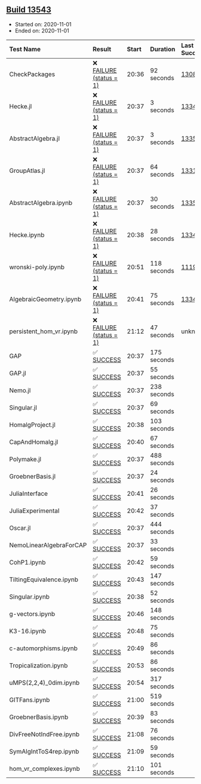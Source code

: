 ## [Build 13543](https://oscarci.mathematik.uni-kl.de/job/oscar/13543/)

* Started on: 2020-11-01
* Ended on: 2020-11-01

| Test Name    | Result | Start | Duration | Last Success | First Failure |
|:-------------|:-------|:------|:---------|:-------------|:--------------|
| CheckPackages | ❌ [FAILURE (status = 1)](https://oscarci.mathematik.uni-kl.de/job/oscar/13543/artifact/logs/build-13543/CheckPackages.log) | 20:36 | 92 seconds | [13085](https://oscarci.mathematik.uni-kl.de/job/oscar/13085/) | [13086](https://oscarci.mathematik.uni-kl.de/job/oscar/13086/) |
| Hecke.jl | ❌ [FAILURE (status = 1)](https://oscarci.mathematik.uni-kl.de/job/oscar/13543/artifact/logs/build-13543/Hecke.jl.log) | 20:37 | 3 seconds | [13341](https://oscarci.mathematik.uni-kl.de/job/oscar/13341/) | [13342](https://oscarci.mathematik.uni-kl.de/job/oscar/13342/) |
| AbstractAlgebra.jl | ❌ [FAILURE (status = 1)](https://oscarci.mathematik.uni-kl.de/job/oscar/13543/artifact/logs/build-13543/AbstractAlgebra.jl.log) | 20:37 | 3 seconds | [13355](https://oscarci.mathematik.uni-kl.de/job/oscar/13355/) | [13356](https://oscarci.mathematik.uni-kl.de/job/oscar/13356/) |
| GroupAtlas.jl | ❌ [FAILURE (status = 1)](https://oscarci.mathematik.uni-kl.de/job/oscar/13543/artifact/logs/build-13543/GroupAtlas.jl.log) | 20:37 | 64 seconds | [13311](https://oscarci.mathematik.uni-kl.de/job/oscar/13311/) | [13312](https://oscarci.mathematik.uni-kl.de/job/oscar/13312/) |
| AbstractAlgebra.ipynb | ❌ [FAILURE (status = 1)](https://oscarci.mathematik.uni-kl.de/job/oscar/13543/artifact/logs/build-13543/AbstractAlgebra.ipynb.log) | 20:37 | 30 seconds | [13355](https://oscarci.mathematik.uni-kl.de/job/oscar/13355/) | [13356](https://oscarci.mathematik.uni-kl.de/job/oscar/13356/) |
| Hecke.ipynb | ❌ [FAILURE (status = 1)](https://oscarci.mathematik.uni-kl.de/job/oscar/13543/artifact/logs/build-13543/Hecke.ipynb.log) | 20:38 | 28 seconds | [13341](https://oscarci.mathematik.uni-kl.de/job/oscar/13341/) | [13342](https://oscarci.mathematik.uni-kl.de/job/oscar/13342/) |
| wronski-poly.ipynb | ❌ [FAILURE (status = 1)](https://oscarci.mathematik.uni-kl.de/job/oscar/13543/artifact/logs/build-13543/wronski-poly.ipynb.log) | 20:51 | 118 seconds | [11192](https://oscarci.mathematik.uni-kl.de/job/oscar/11192/) | [11193](https://oscarci.mathematik.uni-kl.de/job/oscar/11193/) |
| AlgebraicGeometry.ipynb | ❌ [FAILURE (status = 1)](https://oscarci.mathematik.uni-kl.de/job/oscar/13543/artifact/logs/build-13543/AlgebraicGeometry.ipynb.log) | 20:41 | 75 seconds | [13341](https://oscarci.mathematik.uni-kl.de/job/oscar/13341/) | [13342](https://oscarci.mathematik.uni-kl.de/job/oscar/13342/) |
| persistent_hom_vr.ipynb | ❌ [FAILURE (status = 1)](https://oscarci.mathematik.uni-kl.de/job/oscar/13543/artifact/logs/build-13543/persistent_hom_vr.ipynb.log) | 21:12 | 47 seconds | unknown | unknown |
| GAP | ✅ [SUCCESS](https://oscarci.mathematik.uni-kl.de/job/oscar/13543/artifact/logs/build-13543/GAP.log) | 20:37 | 175 seconds |  |  |
| GAP.jl | ✅ [SUCCESS](https://oscarci.mathematik.uni-kl.de/job/oscar/13543/artifact/logs/build-13543/GAP.jl.log) | 20:37 | 55 seconds |  |  |
| Nemo.jl | ✅ [SUCCESS](https://oscarci.mathematik.uni-kl.de/job/oscar/13543/artifact/logs/build-13543/Nemo.jl.log) | 20:37 | 238 seconds |  |  |
| Singular.jl | ✅ [SUCCESS](https://oscarci.mathematik.uni-kl.de/job/oscar/13543/artifact/logs/build-13543/Singular.jl.log) | 20:37 | 69 seconds |  |  |
| HomalgProject.jl | ✅ [SUCCESS](https://oscarci.mathematik.uni-kl.de/job/oscar/13543/artifact/logs/build-13543/HomalgProject.jl.log) | 20:38 | 103 seconds |  |  |
| CapAndHomalg.jl | ✅ [SUCCESS](https://oscarci.mathematik.uni-kl.de/job/oscar/13543/artifact/logs/build-13543/CapAndHomalg.jl.log) | 20:40 | 67 seconds |  |  |
| Polymake.jl | ✅ [SUCCESS](https://oscarci.mathematik.uni-kl.de/job/oscar/13543/artifact/logs/build-13543/Polymake.jl.log) | 20:37 | 488 seconds |  |  |
| GroebnerBasis.jl | ✅ [SUCCESS](https://oscarci.mathematik.uni-kl.de/job/oscar/13543/artifact/logs/build-13543/GroebnerBasis.jl.log) | 20:37 | 24 seconds |  |  |
| JuliaInterface | ✅ [SUCCESS](https://oscarci.mathematik.uni-kl.de/job/oscar/13543/artifact/logs/build-13543/JuliaInterface.log) | 20:41 | 26 seconds |  |  |
| JuliaExperimental | ✅ [SUCCESS](https://oscarci.mathematik.uni-kl.de/job/oscar/13543/artifact/logs/build-13543/JuliaExperimental.log) | 20:42 | 37 seconds |  |  |
| Oscar.jl | ✅ [SUCCESS](https://oscarci.mathematik.uni-kl.de/job/oscar/13543/artifact/logs/build-13543/Oscar.jl.log) | 20:37 | 444 seconds |  |  |
| NemoLinearAlgebraForCAP | ✅ [SUCCESS](https://oscarci.mathematik.uni-kl.de/job/oscar/13543/artifact/logs/build-13543/NemoLinearAlgebraForCAP.log) | 20:37 | 33 seconds |  |  |
| CohP1.ipynb | ✅ [SUCCESS](https://oscarci.mathematik.uni-kl.de/job/oscar/13543/artifact/logs/build-13543/CohP1.ipynb.log) | 20:42 | 59 seconds |  |  |
| TiltingEquivalence.ipynb | ✅ [SUCCESS](https://oscarci.mathematik.uni-kl.de/job/oscar/13543/artifact/logs/build-13543/TiltingEquivalence.ipynb.log) | 20:43 | 147 seconds |  |  |
| Singular.ipynb | ✅ [SUCCESS](https://oscarci.mathematik.uni-kl.de/job/oscar/13543/artifact/logs/build-13543/Singular.ipynb.log) | 20:38 | 52 seconds |  |  |
| g-vectors.ipynb | ✅ [SUCCESS](https://oscarci.mathematik.uni-kl.de/job/oscar/13543/artifact/logs/build-13543/g-vectors.ipynb.log) | 20:46 | 148 seconds |  |  |
| K3-16.ipynb | ✅ [SUCCESS](https://oscarci.mathematik.uni-kl.de/job/oscar/13543/artifact/logs/build-13543/K3-16.ipynb.log) | 20:48 | 75 seconds |  |  |
| c-automorphisms.ipynb | ✅ [SUCCESS](https://oscarci.mathematik.uni-kl.de/job/oscar/13543/artifact/logs/build-13543/c-automorphisms.ipynb.log) | 20:49 | 86 seconds |  |  |
| Tropicalization.ipynb | ✅ [SUCCESS](https://oscarci.mathematik.uni-kl.de/job/oscar/13543/artifact/logs/build-13543/Tropicalization.ipynb.log) | 20:53 | 86 seconds |  |  |
| uMPS(2,2,4)_0dim.ipynb | ✅ [SUCCESS](https://oscarci.mathematik.uni-kl.de/job/oscar/13543/artifact/logs/build-13543/uMPS-2-2-4-_0dim.ipynb.log) | 20:54 | 317 seconds |  |  |
| GITFans.ipynb | ✅ [SUCCESS](https://oscarci.mathematik.uni-kl.de/job/oscar/13543/artifact/logs/build-13543/GITFans.ipynb.log) | 21:00 | 519 seconds |  |  |
| GroebnerBasis.ipynb | ✅ [SUCCESS](https://oscarci.mathematik.uni-kl.de/job/oscar/13543/artifact/logs/build-13543/GroebnerBasis.ipynb.log) | 20:39 | 83 seconds |  |  |
| DivFreeNotIndFree.ipynb | ✅ [SUCCESS](https://oscarci.mathematik.uni-kl.de/job/oscar/13543/artifact/logs/build-13543/DivFreeNotIndFree.ipynb.log) | 21:08 | 76 seconds |  |  |
| SymAlgIntToS4rep.ipynb | ✅ [SUCCESS](https://oscarci.mathematik.uni-kl.de/job/oscar/13543/artifact/logs/build-13543/SymAlgIntToS4rep.ipynb.log) | 21:09 | 59 seconds |  |  |
| hom_vr_complexes.ipynb | ✅ [SUCCESS](https://oscarci.mathematik.uni-kl.de/job/oscar/13543/artifact/logs/build-13543/hom_vr_complexes.ipynb.log) | 21:10 | 101 seconds |  |  |
